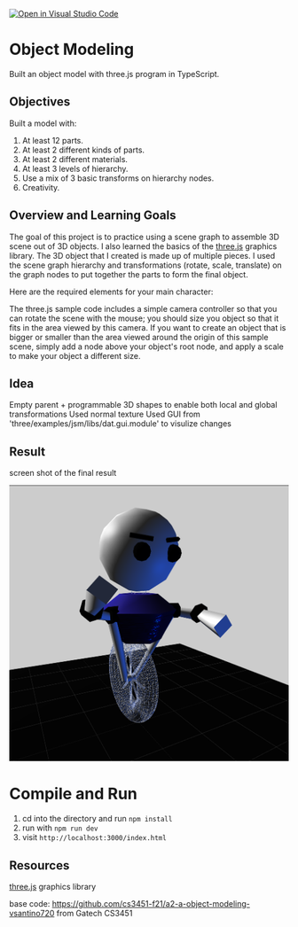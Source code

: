 [![Open in Visual Studio Code](https://classroom.github.com/assets/open-in-vscode-f059dc9a6f8d3a56e377f745f24479a46679e63a5d9fe6f495e02850cd0d8118.svg)](https://classroom.github.com/online_ide?assignment_repo_id=5769067&assignment_repo_type=AssignmentRepo)
# Object Modeling

Built an object model with three.js program in TypeScript.

## Objectives

Built a model with:

1. At least 12 parts.  
2. At least 2 different kinds of parts. 
3. At least 2 different materials. 
4. At least 3 levels of hierarchy. 
5. Use a mix of 3 basic transforms on hierarchy nodes.
6. Creativity. 

## Overview and Learning Goals

The goal of this project is to practice using a scene graph to assemble 3D scene out of 3D objects. I also learned the basics of the [three.js](https://threejs.org) graphics library. The 3D object that I created is made up of multiple pieces. I used the scene graph hierarchy and transformations (rotate, scale, translate) on the graph nodes to put together the parts to form the final object.

Here are the required elements for your main character:

The three.js sample code includes a simple camera controller so that you can rotate the scene with the mouse;  you should size you object so that it fits in the area viewed by this camera.  If you want to create an object that is bigger or smaller than the area viewed around the origin of this sample scene, simply add a node above your object's root node, and apply a scale to make your object a different size.

## Idea
Empty parent + programmable 3D shapes to enable both local and global transformations
Used normal texture 
Used GUI from 'three/examples/jsm/libs/dat.gui.module' to visulize changes

## Result
screen shot of the final result

![sample scene](Jiaxi_Xu.png)


# Compile and Run

1. cd into the directory and run ```npm install```
2. run with ```npm run dev```
3. visit ```http://localhost:3000/index.html```

## Resources

[three.js](https://threejs.org) graphics library

base code: https://github.com/cs3451-f21/a2-a-object-modeling-vsantino720 from Gatech CS3451

